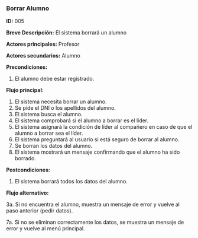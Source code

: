 ### **Borrar Alumno**

**ID:** 005

**Breve Descripción:** El sistema borrará un alumno

**Actores principales:** Profesor

**Actores secundarios:** Alumno

**Precondiciones:** 

 1. El alumno debe estar registrado.

 **Flujo principal:**

  1. El sistema necesita borrar un alumno.
  2. Se pide el DNI o los apellidos del alumno.
  3. El sistema busca el alumno.
  4. El sistema comprobará si el alumno a borrar es el líder.
  5. El sistema asignará la condición de líder al compañero en caso de que el alumno a borrar sea el líder.
  6. El sistema preguntará al usuario si está seguro de borrar al alumno.
  7. Se borran los datos del alumno.
  8. El sistema mostrará un mensaje confirmando que el alumno ha sido borrado.
  

**Postcondiciones:**

  1. El sistema borrará todos los datos del alumno.

 **Flujo alternativo:**

  3a. Si no encuentra el alumno, muestra un mensaje de error y vuelve al paso anterior (pedir datos).

  7a. Si no se eliminan correctamente los datos, se muestra un mensaje de error y vuelve al menú principal.
